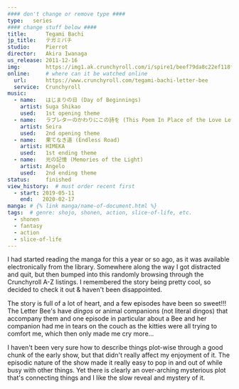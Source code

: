 ```yaml
---
#### don't change or remove type ####
type:   series
#### change stuff below ####
title:      Tegami Bachi
jp_title:   テガミバチ
studio:     Pierrot
director:   Akira Iwanaga
us_release: 2011-12-16 
img:        https://img1.ak.crunchyroll.com/i/spire1/beef79da8c22ef118f47afa068143cf21529088431_full.jpg 
online:     # where can it be watched online
  url:      https://www.crunchyroll.com/tegami-bachi-letter-bee
  service:  Crunchyroll
music:
  - name:   はじまりの日 (Day of Beginnings) 
    artist: Suga Shikao
    used:   1st opening theme
  - name:   ラブレターのかわりにこの詩を (This Poem In Place of the Love Letter) 
    artist: Seira
    used:   2nd opening theme
  - name:   果てなき道 (Endless Road) 
    artist: HIMEKA
    used:   1st ending theme
  - name:   光の記憶 (Memories of the Light) 
    artist: Angelo
    used:   2nd ending theme
status:     finished
view_history:  # must order recent first
  - start: 2019-05-11 
    end:   2020-02-17
manga: # {% link manga/name-of-document.html %}
tags:  # genre: shojo, shonen, action, slice-of-life, etc.
  - shonen
  - fantasy
  - action
  - slice-of-life
---
```


I had started reading the manga for this a year or so ago, as it was available electronically from the library. Somewhere along the way I got distracted and quit, but then bumped into this randomly browsing through the Crunchyroll A-Z listings. I remembered the story being pretty cool, so decided to check it out & haven't been disappointed. 

The story is full of a lot of heart, and a few episodes have been so sweet!!! The Letter Bee's have *dingos* or animal companions (not literal dingos) that accompany them and one episode in particular about a Bee and her companion had me in tears on the couch as the kitties were all trying to comfort me, which then only made me cry more... 

I haven't been very sure how to describe things plot-wise through a good chunk of the early show, but that didn't really affect my enjoyment of it. The episodic nature of the show made it really easy to pop in and out of while busy with other things. Yet there is clearly an over-arching mysterious plot that's connecting things and I like the slow reveal and mystery of it. 